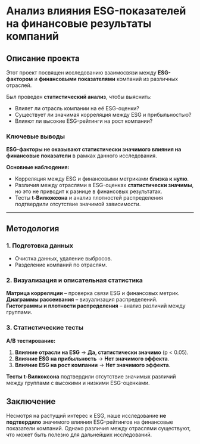 # Анализ влияния ESG-показателей на финансовые результаты компаний  

##  **Описание проекта**  
Этот проект посвящен исследованию взаимосвязи между **ESG-фактором** и **финансовыми показателями** компаний из различных отраслей.  

Был проведен **статистический анализ**, чтобы выяснить:  
- Влияет ли отрасль компании на её ESG-оценки?  
- Существует ли значимая корреляция между ESG и прибыльностью?  
- Влияют ли высокие ESG-рейтинги на рост компании?  

### **Ключевые выводы**  
**ESG-факторы не оказывают статистически значимого влияния на финансовые показатели** в рамках данного исследования.  

 **Основные наблюдения:**  
- Корреляция между ESG и финансовыми метриками **близка к нулю**.  
- Различия между отраслями в ESG-оценках **статистически значимы**, но это не приводит к разнице в финансовых результатах.  
- Тесты **t-Вилкоксона** и анализ плотностей распределения подтвердили отсутствие значимой зависимости.  

---

## **Методология**  

### 1. **Подготовка данных**  
- Очистка данных, удаление выбросов.   
- Разделение компаний по отраслям.  

### 2. **Визуализация и описательная статистика**  
**Матрица корреляции** – проверка связи ESG и финансовых метрик.  
**Диаграммы рассеивания** – визуализация распределений.  
**Гистограммы и плотности распределения** – анализ различий между группами.  

### 3. **Статистические тесты**  
 **A/B тестирование:**  
1. **Влияние отрасли на ESG** → **Да, статистически значимо** (p < 0.05).  
2. **Влияние ESG на прибыльность** → **Нет значимого эффекта**.  
3. **Влияние ESG на рост компании** → **Нет значимого эффекта**.  

**Тесты t-Вилкоксона** подтвердили отсутствие значимых различий между группами с высокими и низкими ESG-оценками.  


##  **Заключение**  
Несмотря на растущий интерес к ESG, наше исследование **не подтвердило** значимого влияния ESG-рейтингов на финансовые показатели компаний. Однако различия между отраслями существуют, что может быть полезно для дальнейших исследований.  


